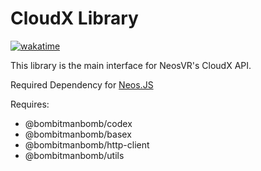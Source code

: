 # CloudX Library

[![wakatime](https://wakatime.com/badge/github/PolyLogiX-Studio/CloudX.js.svg)](https://wakatime.com/badge/github/PolyLogiX-Studio/CloudX.js)

This library is the main interface for NeosVR's CloudX API.

Required Dependency for [Neos.JS](https://github.com/PolyLogiX-Studio/Neos.js)

Requires:

- @bombitmanbomb/codex
- @bombitmanbomb/basex
- @bombitmanbomb/http-client
- @bombitmanbomb/utils
